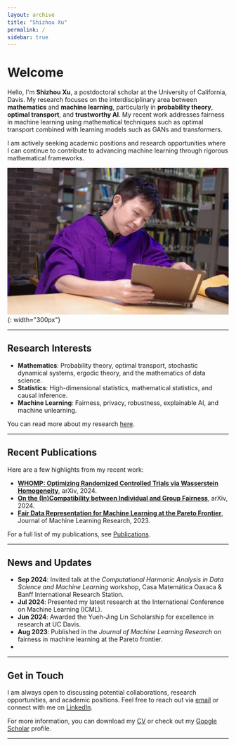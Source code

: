 ```yaml
---
layout: archive
title: "Shizhou Xu"
permalink: /
sidebar: true
---
```


# Welcome

Hello, I'm **Shizhou Xu**, a postdoctoral scholar at the University of California, Davis. My research focuses on the interdisciplinary area between **mathematics** and **machine learning**, particularly in **probability theory**, **optimal transport**, and **trustworthy AI**. My recent work addresses fairness in machine learning using mathematical techniques such as optimal transport combined with learning models such as GANs and transformers.

I am actively seeking academic positions and research opportunities where I can continue to contribute to advancing machine learning through rigorous mathematical frameworks.

![Shizhou Xu](images/IMGP1928.jpeg){: width="300px"} <!-- Add a professional photo of yourself -->

---

## Research Interests

- **Mathematics**: Probability theory, optimal transport, stochastic dynamical systems, ergodic theory, and the mathematics of data science.
- **Statistics**: High-dimensional statistics, mathematical statistics, and causal inference.
- **Machine Learning**: Fairness, privacy, robustness, explainable AI, and machine unlearning.

You can read more about my research [here](/research/).

---

## Recent Publications

Here are a few highlights from my recent work:

- **[WHOMP: Optimizing Randomized Controlled Trials via Wasserstein Homogeneity](https://arxiv.org/pdf/2409.18504)**, arXiv, 2024.
- **[On the (In)Compatibility between Individual and Group Fairness](https://arxiv.org/pdf/2401.07174)**, arXiv, 2024.
- **[Fair Data Representation for Machine Learning at the Pareto Frontier](https://www.jmlr.org/papers/volume24/22-0005/22-0005.pdf)**, Journal of Machine Learning Research, 2023.

For a full list of my publications, see [Publications](/publications/).

---

## News and Updates

- **Sep 2024**: Invited talk at the *Computational Harmonic Analysis in Data Science and Machine Learning* workshop, Casa Matemática Oaxaca & Banff International Research Station.
- **Jul 2024**: Presented my latest research at the International Conference on Machine Learning (ICML).
- **Jun 2024**: Awarded the Yueh-Jing Lin Scholarship for excellence in research at UC Davis.
- **Aug 2023**: Published in the *Journal of Machine Learning Research* on fairness in machine learning at the Pareto frontier.
- 
---

## Get in Touch

I am always open to discussing potential collaborations, research opportunities, and academic positions. Feel free to reach out via [email](mailto:shzxu@ucdavis.edu) or connect with me on [LinkedIn](https://www.linkedin.com/in/shizhouxu/).

For more information, you can download my [CV](assets/files/cv.pdf) or check out my [Google Scholar](https://scholar.google.com/citations?user=YOUR_UNIQUE_ID) profile.

---
